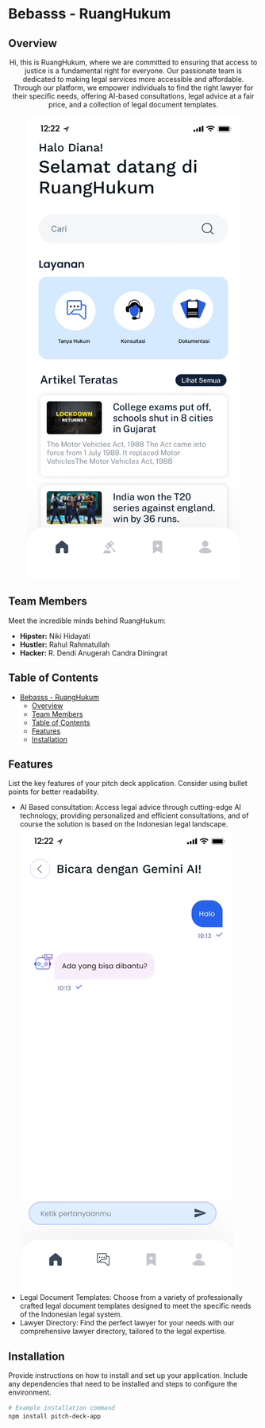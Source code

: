 # Bebasss - RuangHukum

## Overview

<div align="center">
  <p>Hi, this is RuangHukum, where we are committed to ensuring that access to justice is a fundamental right for everyone. Our passionate team is dedicated to making legal services more accessible and affordable. Through our platform, we empower individuals to find the right lawyer for their specific needs, offering AI-based consultations, legal advice at a fair price, and a collection of legal document templates.</p>
  <img src="app/src/main/assets/readme/overview.png" alt="AI-Based Consultation">
</div>

## Team Members

Meet the incredible minds behind RuangHukum:

- **Hipster:** Niki Hidayati
- **Hustler:** Rahul Rahmatullah
- **Hacker:** R. Dendi Anugerah Candra Diningrat

## Table of Contents

- [Bebasss - RuangHukum](#bebasss---ruanghukum)
  - [Overview](#overview)
  - [Team Members](#team-members)
  - [Table of Contents](#table-of-contents)
  - [Features](#features)
  - [Installation](#installation)

## Features

List the key features of your pitch deck application. Consider using bullet points for better readability.

- AI Based consultation: Access legal advice through cutting-edge AI technology, providing personalized and efficient consultations, and of course the solution is based on the Indonesian legal landscape.
  ![AI-Based Consultation](app/src/main/assets/readme/gemini-ai.png)
- Legal Document Templates: Choose from a variety of professionally crafted legal document templates designed to meet the specific needs of the Indonesian legal system.
- Lawyer Directory: Find the perfect lawyer for your needs with our comprehensive lawyer directory, tailored to the legal expertise.

## Installation

Provide instructions on how to install and set up your application. Include any dependencies that need to be installed and steps to configure the environment.

```bash
# Example installation command
npm install pitch-deck-app
```
